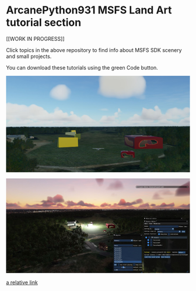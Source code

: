 # ArcanePython931 MSFS Land Art tutorial section

[[WORK IN PROGRESS]]

Click topics in the above repository to find info about MSFS SDK scenery and small projects.

You can download these tutorials using the green Code button.

![My scenery](DaylightViewpoint7.JPG?raw=true "Scenery")

![My scenery](Viewpoint0.JPG?raw=true "Scenery")

[a relative link](Tutorial2%20-%20Blender%20fun/readme.md)


